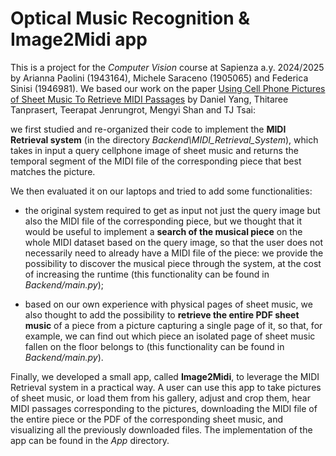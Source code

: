 # Optical Music Recognition & Image2Midi app

This is a project for the _Computer Vision_ course at Sapienza a.y. 2024/2025 by Arianna Paolini (1943164), Michele Saraceno (1905065) and Federica Sinisi (1946981).
We based our work on the paper [Using Cell Phone Pictures of Sheet Music To Retrieve MIDI Passages](https://arxiv.org/abs/2004.11724) by Daniel Yang, Thitaree Tanprasert, Teerapat Jenrungrot, Mengyi Shan and TJ Tsai:

we first studied and re-organized their code to implement the **MIDI Retrieval system** (in the directory _Backend\MIDI_Retrieval_System_), which takes in input a query cellphone image of sheet music and returns the temporal segment of the MIDI file of the corresponding piece that best matches the picture. 

We then evaluated it on our laptops and tried to add some functionalities:

- the original system required to get as input not just the query image but also the MIDI file of the corresponding piece, but we thought that it would be useful to implement a **search of the musical piece** on the whole MIDI dataset based on the query image, so that the user does not necessarily need to already have a MIDI file of the piece: we provide the possibility to discover the musical piece through the system, at the cost of increasing the runtime (this functionality can be found in _Backend/main.py_);

- based on our own experience with physical pages of sheet music, we also thought to add the possibility to **retrieve the entire PDF sheet music** of a piece from a picture capturing a single page of it, so that, for example, we can find out which piece an isolated page of sheet music fallen on the floor belongs to (this functionality can be found in _Backend/main.py_).

Finally, we developed a small app, called **Image2Midi**, to leverage the MIDI Retrieval system in a practical way. A user can use this app to take pictures of sheet music, or load them from his gallery, adjust and crop them, hear MIDI passages corresponding to the pictures, downloading the MIDI file of the entire piece or the PDF of the corresponding sheet music, and visualizing all the previously downloaded files.
The implementation of the app can be found in the _App_ directory.
